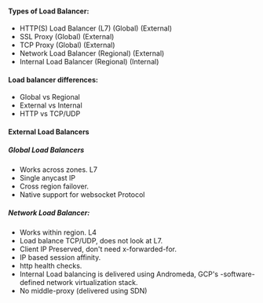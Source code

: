 #### Types of Load Balancer:
  - HTTP(S) Load Balancer (L7) (Global) (External)
  - SSL Proxy (Global) (External)
  - TCP Proxy (Global) (External)
  - Network Load Balancer (Regional) (External)
  - Internal Load Balancer (Regional) (Internal)

#### Load balancer differences:
  - Global vs Regional
  - External vs Internal
  - HTTP vs TCP/UDP

#### External Load Balancers
##### Global Load Balancers
  - Works across zones. L7
  - Single anycast IP
  - Cross region failover.
  - Native support for websocket Protocol

##### Network Load Balancer:
  - Works within region. L4
  - Load balance TCP/UDP, does not look at L7.
  - Client IP Preserved, don't need x-forwarded-for.
  - IP based session affinity.
  - http health checks.
  - Internal Load balancing is delivered using Andromeda, GCP's -software-defined network virtualization stack.
  - No middle-proxy (delivered using SDN)
